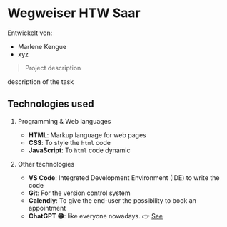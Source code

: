 # Wegweiser HTW Saar

Entwickelt von:
- Marlene Kengue
- xyz

> Project description

description of the task

## Technologies used

1. Programming & Web languages
    - **HTML**: Markup language for web pages
    - **CSS**: To style the `html` code
    - **JavaScript**: To `html` code dynamic

2. Other technologies 
   - **VS Code**: Integreted Development Environment (IDE) to write the code
   - **Git**: For the version control system
   - **Calendly**: To give the end-user the possibility to book an appointment
   - **ChatGPT 😁**: like everyone nowadays. 👉 [See](https://chatgpt.com/)